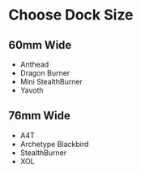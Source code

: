# Choose Dock Size
## 60mm Wide
- Anthead
- Dragon Burner
- Mini StealthBurner
- Yavoth
## 76mm Wide
- A4T
- Archetype Blackbird
- StealthBurner
- XOL
